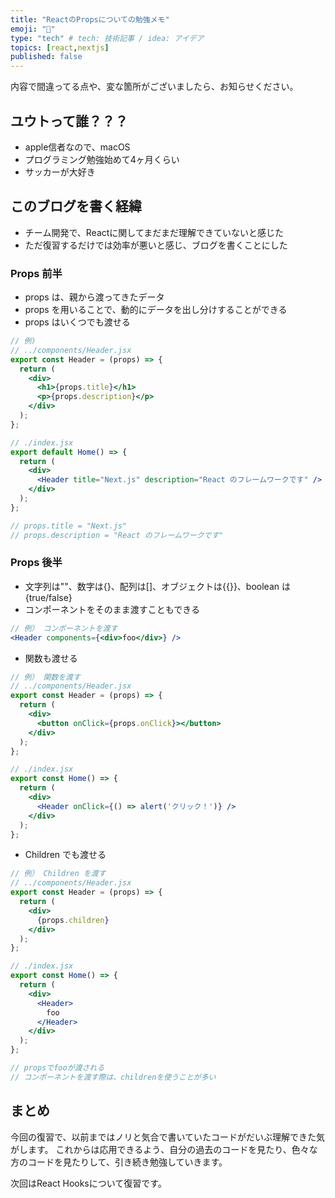 ```yaml
---
title: "ReactのPropsについての勉強メモ"
emoji: "🌊"
type: "tech" # tech: 技術記事 / idea: アイデア
topics: [react,nextjs]
published: false
---
```


内容で間違ってる点や、変な箇所がございましたら、お知らせください。

## ユウトって誰？？？
- apple信者なので、macOS
- プログラミング勉強始めて4ヶ月くらい
- サッカーが大好き

## このブログを書く経緯
- チーム開発で、Reactに関してまだまだ理解できていないと感じた
- ただ復習するだけでは効率が悪いと感じ、ブログを書くことにした

### Props 前半

- props は、親から渡ってきたデータ
- props を用いることで、動的にデータを出し分けすることができる
- props はいくつでも渡せる

```jsx
// 例)
// ../components/Header.jsx
export const Header = (props) => {
  return (
    <div>
      <h1>{props.title}</h1>
      <p>{props.description}</p>
    </div>
  );
};

// ./index.jsx
export default Home() => {
  return (
    <div>
      <Header title="Next.js" description="React のフレームワークです" />
    </div>
  );
};

// props.title = "Next.js"
// props.description = "React のフレームワークです"
```

### Props 後半

- 文字列は""、数字は{}、配列は[]、オブジェクトは{{}}、boolean は {true/false}
- コンポーネントをそのまま渡すこともできる

```jsx
// 例） コンポーネントを渡す
<Header components={<div>foo</div>} />
```

- 関数も渡せる

```jsx
// 例） 関数を渡す
// ../components/Header.jsx
export const Header = (props) => {
  return (
    <div>
      <button onClick={props.onClick}></button>
    </div>
  );
};

// ./index.jsx
export const Home() => {
  return (
    <div>
      <Header onClick={() => alert('クリック！')} />
    </div>
  );
};
```

- Children でも渡せる

```jsx
// 例） Children を渡す
// ../components/Header.jsx
export const Header = (props) => {
  return (
    <div>
      {props.children}
    </div>
  );
};

// ./index.jsx
export const Home() => {
  return (
    <div>
      <Header>
        foo
      </Header>
    </div>
  );
};

// propsでfooが渡される
// コンポーネントを渡す際は、childrenを使うことが多い
```

## まとめ
今回の復習で、以前まではノリと気合で書いていたコードがだいぶ理解できた気がします。
これからは応用できるよう、自分の過去のコードを見たり、色々な方のコードを見たりして、引き続き勉強していきます。

次回はReact Hooksについて復習です。
